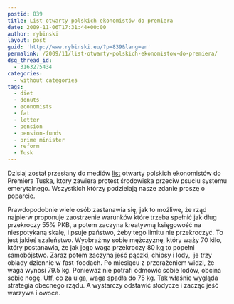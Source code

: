 ```yaml
---
postid: 839
title: List otwarty polskich ekonomistów do premiera
date: 2009-11-06T17:31:44+00:00
author: rybinski
layout: post
guid: 'http://www.rybinski.eu/?p=839&lang=en'
permalink: /2009/11/list-otwarty-polskich-ekonomistow-do-premiera/
dsq_thread_id:
  - 3163275434
categories:
  - without categories
tags:
  - diet
  - donuts
  - economists
  - fat
  - letter
  - pension
  - pension-funds
  - prime minister
  - reform
  - Tusk
---
```

Dzisiaj został przesłany do mediów [list](http://resources.rybinski.eu/resources/sendFile:2940a1a8-caf1-11de-9ddb-001b24eff4d8:1) otwarty polskich ekonomistów do Premiera Tuska, ktory zawiera protest środowiska przeciw psuciu systemu emerytalnego. Wszystkich którzy podzielają nasze zdanie proszę o poparcie.

Prawdopodobnie wiele osób zastanawia się, jak to możliwe, że rząd najpierw proponuje zaostrzenie warunków które trzeba spełnić jak dług przekroczy 55% PKB, a potem zaczyna kreatywną księgowość na niespotykaną skalę, i psuje państwo, żeby tego limitu nie przekroczyć. To jest jakieś szaleństwo. Wyobraźmy sobie mężczyznę, który waży 70 kilo, który postanawia, że jak jego waga przekroczy 80 kg to popełni samobójstwo. Zaraz potem zaczyna jeść pączki, chipsy i lody,  je trzy obiady dziennie w fast-foodach. Po miesiącu z przerażeniem widzi, że waga wynosi 79.5 kg. Ponieważ nie potrafi odmówić sobie lodów, obcina sobie nogę. Uff, co za ulga, waga spadła do 75 kg. Tak właśnie wygląda strategia obecnego rządu. A wystarczy odstawić słodycze i zacząć jeść warzywa i owoce.
